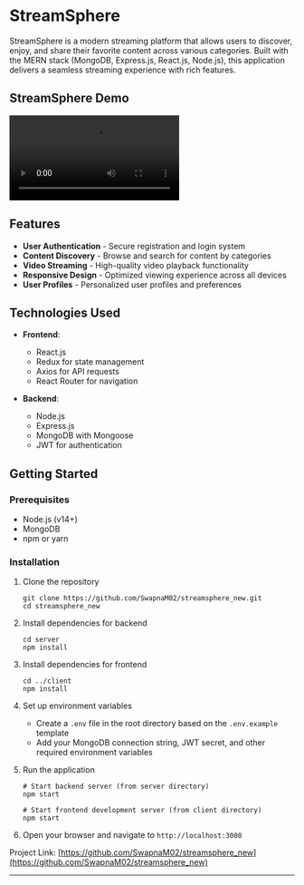 # StreamSphere

StreamSphere is a modern streaming platform that allows users to discover, enjoy, and share their favorite content across various categories. Built with the MERN stack (MongoDB, Express.js, React.js, Node.js), this application delivers a seamless streaming experience with rich features.

## StreamSphere Demo
<video controls src="Vite + React - Google Chrome 2025-05-05 20-36-13.mp4" title="Title"></video>



## Features

- **User Authentication** - Secure registration and login system
- **Content Discovery** - Browse and search for content by categories
- **Video Streaming** - High-quality video playback functionality
- **Responsive Design** - Optimized viewing experience across all devices
- **User Profiles** - Personalized user profiles and preferences


## Technologies Used

- **Frontend**:
  - React.js
  - Redux for state management
  - Axios for API requests
  - React Router for navigation

- **Backend**:
  - Node.js
  - Express.js
  - MongoDB with Mongoose
  - JWT for authentication
 



## Getting Started

### Prerequisites

- Node.js (v14+)
- MongoDB
- npm or yarn

### Installation

1. Clone the repository
   ```
   git clone https://github.com/SwapnaM02/streamsphere_new.git
   cd streamsphere_new
   ```

2. Install dependencies for backend
   ```
   cd server
   npm install
   ```

3. Install dependencies for frontend
   ```
   cd ../client
   npm install
   ```

4. Set up environment variables
   - Create a `.env` file in the root directory based on the `.env.example` template
   - Add your MongoDB connection string, JWT secret, and other required environment variables

5. Run the application
   ```
   # Start backend server (from server directory)
   npm start

   # Start frontend development server (from client directory)
   npm start
   ```

6. Open your browser and navigate to `http://localhost:3000`












Project Link: [https://github.com/SwapnaM02/streamsphere_new](https://github.com/SwapnaM02/streamsphere_new)

---




<!-- 1. backend folder > npm init -y
2. npm install express jsonwebtoken mongoose cookie-parser dotenv axios bcrpt.js
3. The line const app = express(); is a crucial part of setting up an Express application. Here's a detailed explanation:

What it does:
Imports the Express module:

Before this line, you would typically have const express = require('express'); to import the Express module. This gives you access to the Express framework.

Creates an instance of an Express application:

express() is a function that, when called, creates and returns an Express application object (app). This object is the core of your Express application and is used to define routes, middleware, and other settings.

Stores the application object in the app variable:

The const app part declares a constant variable named app and assigns the Express application object to it. This app object is what you use to configure and run your server.

What is the app object?
The app object is an instance of an Express application. It has methods and properties that allow you to:

Define routes (e.g., app.get(), app.post()).

Use middleware (e.g., app.use()).

Start the server (e.g., app.listen()).

Configure settings (e.g., app.set()).


Registration: Store user data (hashed password, etc.) in the database.

Login: Generate and send JWT token to the client, who stores it.

No JWT Storage in DB: The server doesn't need to store the JWT token in the database because it is stateless. The client is responsible for storing and sending the token on future requests.


User data (e.g., username, hashed password, email, etc.) is stored in the database.

JWT is not stored anywhere on the server or in the database. It is only sent to the client after login, and the client is responsible for managing it securely. -->

